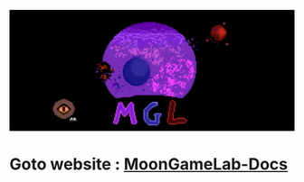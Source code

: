 ![Banner](https://github.com/MoonGameLab/.github/blob/main/public/banner.png)
# 			Goto website : ​[MoonGameLab-Docs](https://mgl.gitbook.io/mgl-docs)


